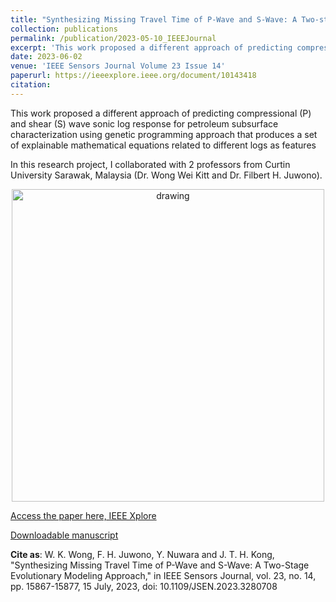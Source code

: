 ```yaml
---
title: "Synthesizing Missing Travel Time of P-Wave and S-Wave: A Two-stage Evolutionary Modelling Approach"
collection: publications
permalink: /publication/2023-05-10_IEEEJournal
excerpt: 'This work proposed a different approach of predicting compressional (P) and shear (S) wave sonic log response for petroleum subsurface characterization using genetic programming approach that produces a set of explainable mathematical equations related to different logs as features'
date: 2023-06-02
venue: 'IEEE Sensors Journal Volume 23 Issue 14'
paperurl: https://ieeexplore.ieee.org/document/10143418
citation: 
---
```


This work proposed a different approach of predicting compressional (P) and shear (S) wave sonic log response for petroleum subsurface characterization using genetic programming approach that produces a set of explainable mathematical equations related to different logs as features

In this research project, I collaborated with 2 professors from Curtin University Sarawak, Malaysia (Dr. Wong Wei Kitt and Dr. Filbert H. Juwono). 

<p align="center">
<img src="https://github.com/user-attachments/assets/fd8c92a4-9959-4eba-9414-00aca86b0a48" alt="drawing" width="500"/>
</p>

[Access the paper here, IEEE Xplore](https://ieeexplore.ieee.org/document/10143418)

[Downloadable manuscript](https://www.researchgate.net/publication/371266169_Synthesizing_Missing_Travel_Time_of_P-Wave_and_S-Wave_A_Two-stage_Evolutionary_Modelling_Approach)

**Cite as**: W. K. Wong, F. H. Juwono, Y. Nuwara and J. T. H. Kong, "Synthesizing Missing Travel Time of P-Wave and S-Wave: A Two-Stage Evolutionary Modeling Approach," in IEEE Sensors Journal, vol. 23, no. 14, pp. 15867-15877, 15 July, 2023, doi: 10.1109/JSEN.2023.3280708
